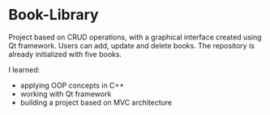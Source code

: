 # Book-Library

Project based on CRUD operations, with a graphical interface created using Qt framework. Users can add, update and delete books. The repository is already initialized with five books. 

I learned: 

* applying OOP concepts in C++
* working with Qt framework 
* building a project based on MVC architecture
